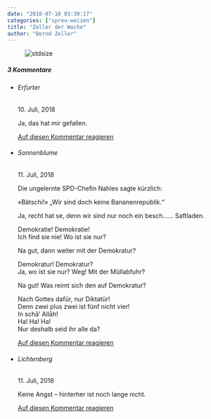 ```yaml
---
date: "2018-07-10 03:30:17"
categories: ["spreu-weizen"]
title: "Zeller der Woche"
author: "Bernd Zeller"
---
```



<figure>
<img src="https://www.publicomag.com/wp-content/uploads/2018/07/Vorwendezeit.jpg" alt=stdsize>
</figure>


<!--more-->
<h5 class="comments-h">
3 Kommentare </h5>
<ul class="commentlist">
<li class="comment even thread-even depth-1 clearfix" id="li-comment-4080">
<h6 class="author">Erfurter</h6> <span class="date">10. Juli, 2018</span>



Ja, das hat mir gefallen.

<a rel="nofollow" class="comment-reply-link" href="#comment-4080" data-commentid="4080" data-postid="7123" data-belowelement="comment-4080" data-respondelement="respond" data-replyto="Antworte auf Erfurter" aria-label="Antworte auf Erfurter">Auf diesen Kommentar reagieren</a> 


</li>
<li class="comment odd alt thread-odd thread-alt depth-1 clearfix" id="li-comment-4098">
<h6 class="author">Sonnenblume</h6> <span class="date">11. Juli, 2018</span>



Die ungelernte SPD-Chefin Nahles sagte kürzlich: 

«Bätschi!» „Wir sind doch keine Bananenrepublik.“

Ja, recht hat se, denn wir sind nur noch ein besch&#8230;&#8230; Saftladen. 

Demokratie! Demokratie!<br>
Ich find sie nie! Wo ist sie nur?

Na gut, dann weiter mit der Demokratur?

Demokratur! Demokratur?<br>
Ja, wo ist sie nur? Weg! Mit der Müllabfuhr?

Na gut! Was reimt sich den auf Demokratur?

Nach Gottes dafür, nur Diktatür!<br>
Denn zwei plus zwei ist fünf nicht vier!<br>
In schā&#8217; Allāh!<br>
Ha! Ha! Ha!<br>
Nur deshalb seid ihr alle da?

<a rel="nofollow" class="comment-reply-link" href="#comment-4098" data-commentid="4098" data-postid="7123" data-belowelement="comment-4098" data-respondelement="respond" data-replyto="Antworte auf Sonnenblume" aria-label="Antworte auf Sonnenblume">Auf diesen Kommentar reagieren</a> 


</li>
<li class="comment even thread-even depth-1 clearfix" id="li-comment-4101">
<h6 class="author">Lichtenberg</h6> <span class="date">11. Juli, 2018</span>



Keine Angst – hinterher ist noch lange nicht.

<a rel="nofollow" class="comment-reply-link" href="#comment-4101" data-commentid="4101" data-postid="7123" data-belowelement="comment-4101" data-respondelement="respond" data-replyto="Antworte auf Lichtenberg" aria-label="Antworte auf Lichtenberg">Auf diesen Kommentar reagieren</a> 


</li>
</ul>
